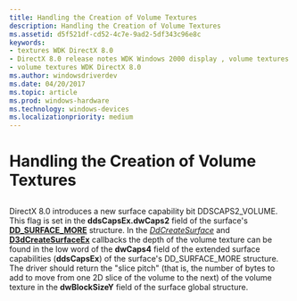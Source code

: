 ```yaml
---
title: Handling the Creation of Volume Textures
description: Handling the Creation of Volume Textures
ms.assetid: d5f521df-cd52-4c7e-9ad2-5df343c96e8c
keywords:
- textures WDK DirectX 8.0
- DirectX 8.0 release notes WDK Windows 2000 display , volume textures
- volume textures WDK DirectX 8.0
ms.author: windowsdriverdev
ms.date: 04/20/2017
ms.topic: article
ms.prod: windows-hardware
ms.technology: windows-devices
ms.localizationpriority: medium
---
```


# Handling the Creation of Volume Textures


## <span id="ddk_handling_the_creation_of_volume_textures_gg"></span><span id="DDK_HANDLING_THE_CREATION_OF_VOLUME_TEXTURES_GG"></span>


DirectX 8.0 introduces a new surface capability bit DDSCAPS2\_VOLUME. This flag is set in the **ddsCapsEx.dwCaps2** field of the surface's [**DD\_SURFACE\_MORE**](https://msdn.microsoft.com/library/windows/hardware/ff551737) structure. In the [*DdCreateSurface*](https://msdn.microsoft.com/library/windows/hardware/ff549263) and [**D3dCreateSurfaceEx**](https://msdn.microsoft.com/library/windows/hardware/ff542840) callbacks the depth of the volume texture can be found in the low word of the **dwCaps4** field of the extended surface capabilities (**ddsCapsEx**) of the surface's DD\_SURFACE\_MORE structure. The driver should return the "slice pitch" (that is, the number of bytes to add to move from one 2D slice of the volume to the next) of the volume texture in the **dwBlockSizeY** field of the surface global structure.

 

 





